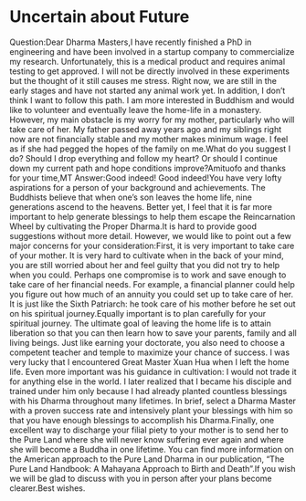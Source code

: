# Uncertain about Future

Question:Dear Dharma Masters,​I have recently finished a PhD in engineering and have been involved in a startup company to commercialize my research. Unfortunately, this is a medical product and requires animal testing to get approved. ​I will not be directly involved in these experiments but the thought of it still causes me stress. Right now, we are still in the early stages and have not started any animal work yet.      In addition, I don’t think I want to follow this path. I am more interested in Buddhism and would like to volunteer and eventually leave the home-life in a monastery. However, my main obstacle is my worry for my mother, particularly who will take care of her. My father passed away years ago and my siblings right now are not financially stable and my mother makes minimum wage. I feel as if she had pegged the hopes of the family on me.What do you suggest I do? Should I drop everything and follow my heart? Or should I continue down my current path and hope conditions improve?Amituofo and thanks for your time,​MT  Answer:Good indeed! Good indeed!You have very lofty aspirations for a person of your background and achievements. The Buddhists believe that when one’s son leaves the home life, nine generations ascend to the heavens. Better yet, I feel that it is far more important to help generate blessings to help them escape the Reincarnation Wheel by cultivating the Proper Dharma.It is hard to provide good suggestions without more detail. However, we would like to point out a few major concerns for your consideration:First, it is very important to take care of your mother. It is very hard to cultivate when in the back of your mind, you are still worried about her and feel guilty that you did not try to help when you could. Perhaps one compromise is to work and save enough to take care of her financial needs. For example, a financial planner could help you figure out how much of an annuity you could set up to take care of her. It is just like the Sixth Patriarch: he took care of his mother before he set out on his spiritual journey.Equally important is to plan carefully for your spiritual journey. The ultimate goal of leaving the home life is to attain liberation so that you can then learn how to save your parents, family and all living beings. Just like earning your doctorate, you also need to choose a competent teacher and temple to maximize your chance of success. I was very lucky that I encountered Great Master Xuan Hua when I left the home life. Even more important was his guidance in cultivation: I would not trade it for anything else in the world. I later realized that I became his disciple and trained under him only because I had already planted countless blessings with his Dharma throughout many lifetimes. In brief, select a Dharma Master with a proven success rate and intensively plant your blessings with him so that you have enough blessings to accomplish his Dharma.Finally, one excellent way to discharge your filial piety to your mother is to send her to the Pure Land where she will never know suffering ever again and where she will become a Buddha in one lifetime. You can find more information on the American approach to the Pure Land Dharma in our publication, “The Pure Land Handbook: A Mahayana Approach to Birth and Death”.If you wish we will be glad to discuss with you in person after your plans become clearer.​Best wishes.